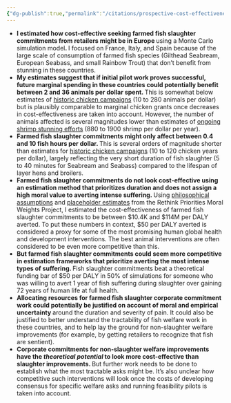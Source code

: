 ```yaml
---
{"dg-publish":true,"permalink":"/citations/prospective-cost-effectiveness-of-farmed-fish-stunning-corporate-commitments-in-europe-rethink-priorities/","tags":["fish EU"],"created":"2025-10-23T11:04:37.801+01:00","updated":"2025-10-23T11:04:37.820+01:00"}
---
```


<ul><li><strong>I estimated how cost-effective seeking farmed fish slaughter commitments from retailers might be in Europe </strong>using a Monte Carlo simulation model<strong>. </strong>I focused on France, Italy, and Spain because of the large scale of consumption of farmed fish species (Gilthead Seabream, European Seabass, and small Rainbow Trout) that don’t benefit from stunning in these countries.</li><li><strong>My estimates suggest that if initial pilot work proves successful, future marginal spending in these countries could potentially benefit between 2 and 36 animals per dollar spent. </strong>This is somewhat below estimates of <a href=\\"https://perma.cc/U9D2-AJ4D\\">historic chicken campaigns</a> (10 to 280 animals per dollar) but is plausibly comparable to marginal chicken grants once decreases in cost-effectiveness are taken into account. However, the number of animals affected is several magnitudes lower than estimates of <a href=\\"https://perma.cc/FMS7-BNH9\\">ongoing shrimp stunning efforts</a> (880 to 1900 shrimp per dollar per year).</li><li><strong>Farmed fish slaughter commitments might only affect between 0.4 and 10 fish hours per dollar. </strong>This is several orders of magnitude shorter than estimates for <a href=\\"https://perma.cc/U9D2-AJ4D\\">historic chicken campaigns</a> (10 to 120 chicken years per dollar), largely reflecting the very short duration of fish slaughter (5 to 40 minutes for Seabream and Seabass) compared to the lifespan of layer hens and broilers.</li><li><strong>Farmed fish slaughter commitments do not look cost-effective using an estimation method that prioritizes duration and does not assign a high moral value to averting intense suffering. </strong>Using <a href=\\"https://perma.cc/MJ3V-GMGX\\">philosophical assumptions</a> and <a href=\\"https://perma.cc/QE37-WE49\\">placeholder estimates</a> from the Rethink Priorities Moral Weights Project, I estimated the cost-effectiveness of farmed fish slaughter commitments to be between $10.4K and $114M per DALY averted. To put these numbers in context, $50 per DALY averted is considered a proxy for some of the most promising human global health and development interventions. The best animal interventions are often considered to be even more competitive than this.</li><li><strong>But farmed fish slaughter commitments could seem more competitive in estimation frameworks that prioritize averting the most intense types of suffering. </strong>Fish slaughter commitments beat a theoretical funding bar of $50 per DALY in 50% of simulations for someone who was willing to avert 1 year of fish suffering during slaughter over gaining 72 years of human life at full health.</li><li><strong>Allocating resources for farmed fish slaughter corporate commitment work could potentially be justified on account of moral and empirical uncertainty </strong>around the duration and severity of pain. It could also be justified to better understand the tractability of fish welfare work in these countries, and to help lay the ground for non-slaughter welfare improvements (for example, by getting retailers to recognize that fish are sentient).</li><li><strong>Corporate commitments for non-slaughter welfare improvements have the <em>theoretical potential</em> to look more cost-effective than slaughter improvements. </strong>But further work needs to be done to establish what the most tractable asks might be. It’s also unclear how competitive such interventions will look once the costs of developing consensus for specific welfare asks and running feasibility pilots is taken into account.</li></ul>